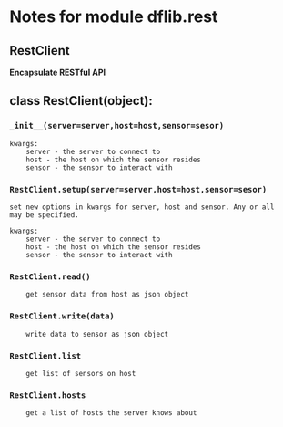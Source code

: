 # Notes for module dflib.rest
## RestClient
**Encapsulate RESTful API**
	

## class RestClient(object):
### `_init__(server=server,host=host,sensor=sesor)`

	
	kwargs:
		server - the server to connect to
		host - the host on which the sensor resides
		sensor - the sensor to interact with

		

### `RestClient.setup(server=server,host=host,sensor=sesor)`

	set new options in kwargs for server, host and sensor. Any or all
	may be specified.

	kwargs:
		server - the server to connect to
		host - the host on which the sensor resides
		sensor - the sensor to interact with
	

### `RestClient.read()`

		get sensor data from host as json object
		

### `RestClient.write(data)`

		write data to sensor as json object
		

### `RestClient.list`

		get list of sensors on host
		

### `RestClient.hosts`

		get a list of hosts the server knows about
		
